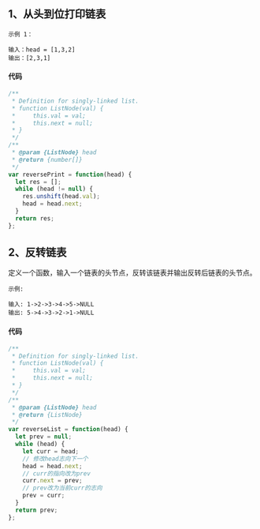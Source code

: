 <!--
 * @Description:
 * @Author: 郜鹏飞
 * @Date: 2021-10-10 12:18:18
 * @LastEditTime: 2021-10-10 12:32:41
-->

## 1、从头到位打印链表

    示例 1：

    输入：head = [1,3,2]
    输出：[2,3,1]

#### 代码

```js
/**
 * Definition for singly-linked list.
 * function ListNode(val) {
 *     this.val = val;
 *     this.next = null;
 * }
 */
/**
 * @param {ListNode} head
 * @return {number[]}
 */
var reversePrint = function(head) {
  let res = [];
  while (head != null) {
    res.unshift(head.val);
    head = head.next;
  }
  return res;
};
```

## 2、反转链表

定义一个函数，输入一个链表的头节点，反转该链表并输出反转后链表的头节点。

    示例:

    输入: 1->2->3->4->5->NULL
    输出: 5->4->3->2->1->NULL

#### 代码

```js
/**
 * Definition for singly-linked list.
 * function ListNode(val) {
 *     this.val = val;
 *     this.next = null;
 * }
 */
/**
 * @param {ListNode} head
 * @return {ListNode}
 */
var reverseList = function(head) {
  let prev = null;
  while (head) {
    let curr = head;
    // 修改head志向下一个
    head = head.next;
    // curr的指向改为prev
    curr.next = prev;
    // prev改为当前curr的志向
    prev = curr;
  }
  return prev;
};
```
